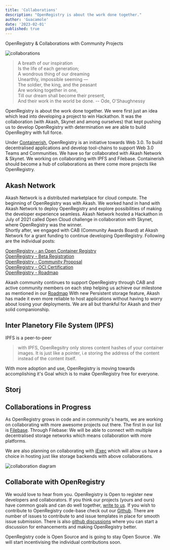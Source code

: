 ```yaml
---
title: 'Collaborations'
description: "OpenRegistry is about the work done together."
author: 'Guacamole'
date: '2023-02-01'
published: true
---
```

 
<div class="w-full flex justify-center text-primary-500 text-5xl font-semibold text-center">OpenRegistry & Collaborations with Community Projects</div>

![collaborations](/collaboration-blog.png)

>A breath of our inspiration  
Is the life of each generation;  
A wondrous thing of our dreaming  
Unearthly, impossible seeming —  
The soldier, the king, and the peasant  
Are working together in one,  
Till our dream shall become their present,  
And their work in the world be done.
 -- Ode, O'Shaughnessy

OpenRegistry is about the work done together. We were first just an idea which lead into developing a project to win 
Hackathon. It was the collaboration (with Akash, Skynet and among ourselves) that kept pushing us to develop 
OpenRegistry with determination we are able to build OpenRegitry with full force.

Under [Containerish](https://github.com/containerish), OpenRegistry is an initiative towards Web 3.0. 
To build decentralised applications and develop tool-chains to support Web 3.0 Teams and Communities.
We have so far collaborated with Akash Network & Skynet. We working on collaborating with IPFS and Filebase. 
Containerish should become a hub of collaborations as there come more projects like OpenRegistry.

## Akash Network
Akash Network is a distributed marketplace for cloud compute. The beginning of OpenRegistry was with Akash.
We worked hand in hand with Akash Network to deploy OpenRegistry and explore possibilities of making the developer experience 
seamless. Akash Network hosted a Hackathon in July of 2021 called Open Cloud challenge in collaboration with Skynet, 
where OpenRegistry was the winner.  
Shortly after, we engaged with CAB (Community Awards Board) at Akash Network for a grant funding to continue developing OpenRegistry.
Following are the individual posts:

[OpenRegistry - an Open Container Registry](https://forum.akash.network/t/openregistry-an-open-container-registry/76)  
[OpenRegistry - Beta Registration](https://forum.akash.network/topenregistry-an-open-and-reliable-container-registry/515)  
[OpenRegistry - Community Proposal](https://forum.akash.network/t/openregistry-community-proposal/684)  
[OpenRegistry - OCI Certification](https://forum.akash.network/t/openregistry-is-now-oci-certified/3317)  
[OpenRegistry - Roadmap](https://forum.akash.network/t/openregistry-product-update/3745)


Akash community continues to support OpenRegistry through CAB and active community members on each step helping us achieve 
our milestone as mentioned in our [Roadmap](https://forum.akash.network/t/openregistry-product-update/3745)
With new Persistent storage feature, Akash has made it even more reliable to host applications without having to worry 
about losing your deployments.
We are all but thankful for Akash and their solid companionship.

## Inter Planetory File System (IPFS)

IPFS is a peer-to-peer
> with IPFS, OpenRegsitry only stores content hashes of your container images.
> It is just like a pointer, i.e storing the address of the content instead of the content itself.

With more adoption and use, OpenRegistry is moving towards accomplishing it's Goal which is to make OpenRegistry free for everyone.


## Storj

## Collaborations in Progress

As OpenRegistry grows in code and in community's hearts, we are working on collaborating with more awesome projects out there. 
The first in our list is [Filebase](https://filebase.com/). Through Filebase: We will be able to connect with multiple decentralised storage 
networks which means collaboration with more platforms.

We are also planning on collaborating with [iExec](https://iex.ec/) which will allow us have a choice in hosting just like storage backends with above collaborations.

![collaboration diagram](/blog-collaboration-diagram.png)

## Collaborate with OpenRegistry

We would love to hear from you. OpenRegistry is Open to register new developers and collaborators. 
If you think our projects (yours and ours) have common goals and can do well together, <a href="mailto:team@openregsitry.dev" target="_blank">write to us</a>. 
If you wish to contribute to OpenRegistry code-base check out our <a href="https://github.com/containerish/openregistry" target="_blank">Github</a>. There are number of issues to contribute to and issue templates 
in place for smooth issue submission. There is also <a href="https://github.com/containerish/OpenRegistry/discussions/55" target="_blank">github discussions</a> 
where you can start a discussion for enhancements and making OpenRegistry better.

OpenRegistry code is Open Source and is going to stay Open Source . We will start incentivising the individual contributions soon.
 


